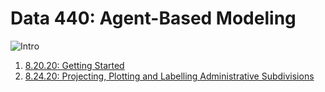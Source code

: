 # Data 440: Agent-Based Modeling
![Intro](https://aeraposo.github.io/Data-440-Raposo/abm_intro.png)
1. [8.20.20: Getting Started](https://aeraposo.github.io/Data-440-Raposo/Getting_started_reflection)
2. [8.24.20: Projecting, Plotting and Labelling Administrative Subdivisions](https://aeraposo.github.io/Data-440-Raposo/Mapping_a_country)
